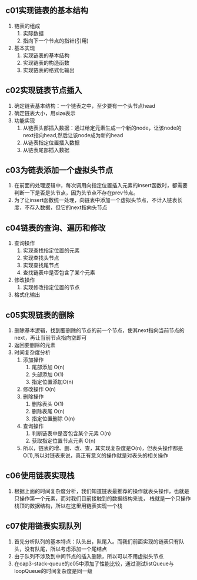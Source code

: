 ## c01实现链表的基本结构
1. 链表的组成
    1. 实际数据
    2. 指向下一个节点的指针(引用)
2. 基本实现
    1. 实现链表的基本结构
    2. 实现链表的构造函数
    3. 实现链表的格式化输出    
## c02实现链表节点插入
1. 确定链表基本结构：一个链表之中，至少要有一个头节点head
2. 确定链表大小，用size表示
3. 功能实现
    1. 从链表头部插入数据：通过给定元素生成一个新的node，让该node的next指向head,然后让该node成为新的head
    2. 从链表指定位置插入数据
    3. 从链表尾部插入数据
## c03为链表添加一个虚拟头节点
1. 在前面的处理逻辑中，每次调用向指定位置插入元素的insert函数时，都需要判断一下是否是头节点，因为头节点不存在prev节点。
2. 为了让insert函数统一处理，向链表中添加一个虚拟头节点，不计入链表长度，不存入数据，但它的next指向头节点  
## c04链表的查询、遍历和修改  
1. 查询操作
    1. 实现查找指定位置的元素
    2. 实现查找头节点
    3. 实现查找尾节点
    4. 查找链表中是否包含了某个元素
2. 修改操作
    1. 实现修改指定位置的节点
3. 格式化输出    
## c05实现链表的删除
1. 删除基本逻辑，找到要删除的节点的前一个节点，使其next指向当前节点的next，再让当前节点指向空即可
2. 返回要删除的元素
3. 时间复杂度分析
    1. 添加操作
        1. 尾部添加 O(n)
        2. 头部添加 O(1)
        3. 指定位置添加O(n)
    2. 修改操作 O(n)
    3. 删除操作
        1. 删除表头 O(1)
        2. 删除表尾 O(n)
        3. 指定位置删除 O(n)
    4. 查询操作
        1. 判断链表中是否包含某个元素 O(n)
        2. 获取指定位置节点元素 O(n)
    5. 所以，链表的增、删、改、查，其实现复杂度是O(n)，但表头操作都是O(1),所以对链表来说，真正有意义的操作就是对表头的相关操作  
## c06使用链表实现栈
1. 根据上面的时间复杂度分析，我们知道链表最推荐的操作就表头操作，也就是只操作第一个元素，而对我们目前接触到的数据结构来说，
栈就是一个只操作栈顶的数据结构，所以在这里用链表实现一个栈
## c07使用链表实现队列
1. 首先分析队列的基本特点：队头出，队尾入。而我们前面实现的链表只有队头，没有队尾，所以考虑添加一个尾结点
2. 由于队列不涉及到中间节点的插入删除，所以可以不用虚拟头节点
3. 在cap3-stack-queue的c05中添加了性能比较，通过测试listQueue与loopQueue的时间复杂度是同一级    